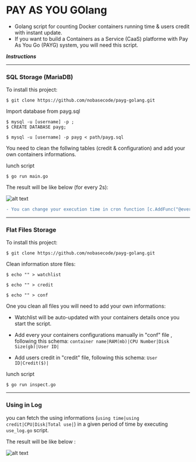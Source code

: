 
# PAY AS YOU GOlang

- Golang script for counting Docker containers running time & users credit with instant update.
- If you want to build a Containers as a Service (CaaS) platforme with Pay As You Go (PAYG) system, you will need this script.

**_Instructions_**

---------------------------------------
### **SQL Storage (MariaDB)**

To install this project:

```
$ git clone https://github.com/nobasecode/payg-golang.git
```

Import database from payg.sql

```
$ mysql -u [username] -p ;
$ CREATE DATABASE payg;
```
```
$ mysql -u [username] -p payg < path/payg.sql
```

You need to clean the follwing tables (credit & configuration) and add your own containers informations.

lunch script

```
$ go run main.go
```

The result will be like below (for every 2s):


![alt text](https://i.imgur.com/TnLaW31.png)

```diff
- You can change your execution time in cron function [c.AddFunc("@every 2s", func()]
```

---------------------------------------


### **Flat Files Storage**

To install this project:

```
$ git clone https://github.com/nobasecode/payg-golang.git
```

Clean information store files:

```
$ echo "" > watchlist
```
```
$ echo "" > credit
```
```
$ echo "" > conf
```
One you clean all files you will need to add your own informations:

- Watchlist will be auto-updated with your containers details once you start the script.

- Add every your containers configurations manually in "conf" file , following this schema:
`container name|RAM(mb)|CPU Number|Disk Size(gb)|User ID|`

- Add users credit in "credit" file, following this schema:
`User ID|Credit($)|`

lunch script

```
$ go run inspect.go
```

---------------------------------------


### **Using in Log**

you can fetch the using informations (`using time|using credit|CPU|Disk|Total use|`) in a given period of time by executing `use_log.go` script.

The result will be like below :

![alt text](https://i.imgur.com/ZU84s9I.png)

